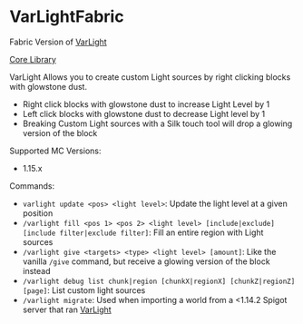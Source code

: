 # VarLightFabric

Fabric Version of [VarLight](https://github.com/flori-schwa/VarLight)

[Core Library](https://github.com/flori-schwa/VarLightCore)

VarLight Allows you to create custom Light sources by right clicking blocks with glowstone dust.

-   Right click blocks with glowstone dust to increase Light Level by 1
-   Left click blocks with glowstone dust to decrease Light level by 1
-   Breaking Custom Light sources with a Silk touch tool will drop a glowing version of the block

Supported MC Versions:

-   1.15.x

Commands:

-   `varlight update <pos> <light level>`: Update the light level at a given position
-   `/varlight fill <pos 1> <pos 2> <light level> [include|exclude] [include filter|exclude filter]`: Fill an entire region with Light sources
-   `/varlight give <targets> <type> <light level> [amount]`: Like the vanilla `/give` command, but receive a glowing version of the block instead
-   `/varlight debug list chunk|region [chunkX|regionX] [chunkZ|regionZ] [page]`: List custom light sources
-   `/varlight migrate`: Used when importing a world from a <1.14.2 Spigot server that ran [VarLight](https://github.com/flori-schwa/VarLight)
